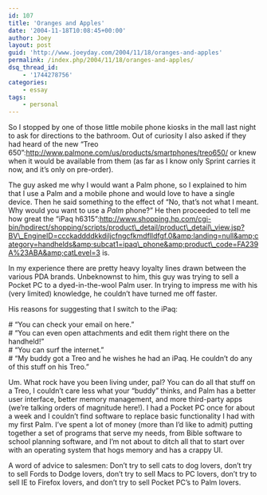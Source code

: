 ```yaml
---
id: 107
title: 'Oranges and Apples'
date: '2004-11-18T10:08:45+00:00'
author: Joey
layout: post
guid: 'http://www.joeyday.com/2004/11/18/oranges-and-apples'
permalink: /index.php/2004/11/18/oranges-and-apples/
dsq_thread_id:
    - '1744278756'
categories:
    - essay
tags:
    - personal
---
```


So I stopped by one of those little mobile phone kiosks in the mall last night to ask for directions to the bathroom. Out of curiosity I also asked if they had heard of the new “Treo 650”:http://www.palmone.com/us/products/smartphones/treo650/ or knew when it would be available from them (as far as I know only Sprint carries it now, and it’s only on pre-order).

The guy asked me why I would want a Palm phone, so I explained to him that I use a Palm and a mobile phone and would love to have a single device. Then he said something to the effect of “No, that’s not what I meant. Why would you want to use a *Palm* phone?” He then proceeded to tell me how great the “iPaq h6315”:http://www.shopping.hp.com/cgi-bin/hpdirect/shopping/scripts/product\_detail/product\_detail\_view.jsp?BV\_EngineID=ccckaddddkkdiljcfngcfkmdflldfgf.0&amp;landing=null&amp;category=handhelds&amp;subcat1=ipaq\_phone&amp;product\_code=FA239A%23ABA&amp;catLevel=3 is.

In my experience there are pretty heavy loyalty lines drawn between the various PDA brands. Unbeknownst to him, this guy was trying to sell a Pocket PC to a dyed-in-the-wool Palm user. In trying to impress me with his (very limited) knowledge, he couldn’t have turned me off faster.

His reasons for suggesting that I switch to the iPaq:

\# “You can check your email on here.”  
\# “You can even open attachments and edit them right there on the handheld!”  
\# “You can surf the internet.”  
\# “My buddy got a Treo and he wishes he had an iPaq. He couldn’t do any of this stuff on his Treo.”

Um. What rock have you been living under, pal? You can do all that stuff on a Treo, I couldn’t care less what your “buddy” thinks, and Palm has a better user interface, better memory management, and more third-party apps (we’re talking orders of magnitude here!). I had a Pocket PC once for about a week and I couldn’t find software to replace basic functionality I had with my first Palm. I’ve spent a lot of money (more than I’d like to admit) putting together a set of programs that serve my needs, from Bible software to school planning software, and I’m not about to ditch all that to start over with an operating system that hogs memory and has a crappy UI.

A word of advice to salesmen: Don’t try to sell cats to dog lovers, don’t try to sell Fords to Dodge lovers, don’t try to sell Macs to PC lovers, don’t try to sell IE to Firefox lovers, and don’t try to sell Pocket PC’s to Palm lovers.